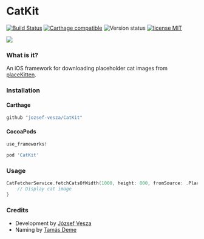 # CatKit

[![Build Status](https://travis-ci.org/jozsef-vesza/CatKit.svg?branch=master)](http://travis-ci.org/jozsef-vesza/CatKit) [![Carthage compatible](https://img.shields.io/badge/Carthage-compatible-4BC51D.svg?style=flat)](https://github.com/Carthage/Carthage) ![Version status](https://img.shields.io/cocoapods/v/CatKit.svg) [![license MIT](http://img.shields.io/badge/license-MIT-orange.png)][mitLink]

![][1]

### What is it?

An iOS framework for downloading placeholder cat images from [placeKitten][2].

### Installation

#### Carthage

````bash
github "jozsef-vesza/CatKit"
````

#### CocoaPods

````ruby
use_frameworks!

pod 'CatKit'
````

### Usage

```swift
CatFetcherService.fetchCatsOfWidth(1000, height: 800, fromSource: .PlaceKitten) { image, error in
    // Display cat image
}
```

### Credits

* Development by [József Vesza][4]
* Naming by [Tamás Deme][5]

[1]: http://i.imgur.com/IP4j2Zt.png
[2]: http://placekitten.com
[4]: https://twitter.com/j_vesza
[5]: https://twitter.com/tomzorz_
[mitLink]:http://opensource.org/licenses/MIT